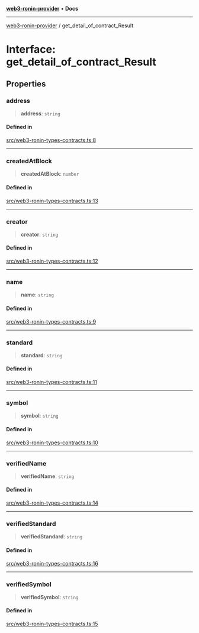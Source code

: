 [**web3-ronin-provider**](../README.md) • **Docs**

***

[web3-ronin-provider](../globals.md) / get\_detail\_of\_contract\_Result

# Interface: get\_detail\_of\_contract\_Result

## Properties

### address

> **address**: `string`

#### Defined in

[src/web3-ronin-types-contracts.ts:8](https://github.com/chuacw/web3-ronin-provider/blob/4a5337409914c1435eb29cf10385b5e91a5e50ae/src/web3-ronin-types-contracts.ts#L8)

***

### createdAtBlock

> **createdAtBlock**: `number`

#### Defined in

[src/web3-ronin-types-contracts.ts:13](https://github.com/chuacw/web3-ronin-provider/blob/4a5337409914c1435eb29cf10385b5e91a5e50ae/src/web3-ronin-types-contracts.ts#L13)

***

### creator

> **creator**: `string`

#### Defined in

[src/web3-ronin-types-contracts.ts:12](https://github.com/chuacw/web3-ronin-provider/blob/4a5337409914c1435eb29cf10385b5e91a5e50ae/src/web3-ronin-types-contracts.ts#L12)

***

### name

> **name**: `string`

#### Defined in

[src/web3-ronin-types-contracts.ts:9](https://github.com/chuacw/web3-ronin-provider/blob/4a5337409914c1435eb29cf10385b5e91a5e50ae/src/web3-ronin-types-contracts.ts#L9)

***

### standard

> **standard**: `string`

#### Defined in

[src/web3-ronin-types-contracts.ts:11](https://github.com/chuacw/web3-ronin-provider/blob/4a5337409914c1435eb29cf10385b5e91a5e50ae/src/web3-ronin-types-contracts.ts#L11)

***

### symbol

> **symbol**: `string`

#### Defined in

[src/web3-ronin-types-contracts.ts:10](https://github.com/chuacw/web3-ronin-provider/blob/4a5337409914c1435eb29cf10385b5e91a5e50ae/src/web3-ronin-types-contracts.ts#L10)

***

### verifiedName

> **verifiedName**: `string`

#### Defined in

[src/web3-ronin-types-contracts.ts:14](https://github.com/chuacw/web3-ronin-provider/blob/4a5337409914c1435eb29cf10385b5e91a5e50ae/src/web3-ronin-types-contracts.ts#L14)

***

### verifiedStandard

> **verifiedStandard**: `string`

#### Defined in

[src/web3-ronin-types-contracts.ts:16](https://github.com/chuacw/web3-ronin-provider/blob/4a5337409914c1435eb29cf10385b5e91a5e50ae/src/web3-ronin-types-contracts.ts#L16)

***

### verifiedSymbol

> **verifiedSymbol**: `string`

#### Defined in

[src/web3-ronin-types-contracts.ts:15](https://github.com/chuacw/web3-ronin-provider/blob/4a5337409914c1435eb29cf10385b5e91a5e50ae/src/web3-ronin-types-contracts.ts#L15)
